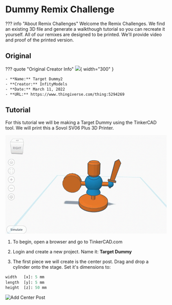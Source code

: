 # Dummy Remix Challenge

??? info "About Remix Challenges"
    Welcome the Remix Challenges. We find an existing 3D file and generate a walkthough tutorial so you can recreate it yourself. All of our remixes are designed to be printed. We'll provide video and proof of the printed version.

## Original

??? quote "Original Creator Info"
    ![](https://cdn.thingiverse.com/assets/22/2e/66/3b/a5/large_display_target_render2.jpg){ width="300" }

    - **Name:** Target Dummy2
    - **Creator:** InfityModels
    - **Date:** March 11, 2022
    - **URL:** https://www.thingiverse.com/thing:5294269


## **Tutorial**

For this tutorial we will be making a Target Dummy using the TinkerCAD tool. We will print this a Sovol SV06 Plus 3D Printer.

![Target Dummy Completed](../../../assets/remix-challenge-target-dummy-tinkercad-final.gif)


1. To begin, open a browser and go to TinkerCAD.com
2. Login and create a new project. Name it: **Target Dummy**

3. The first piece we will create is the center post. Drag and drop a cylinder onto the stage. Set it's dimensions to:

```py
width   [x]: 5 mm
length  [y]: 5 mm
height  [z]: 50 mm
```

![Add Center Post](../../../assets/remix-challenge-target-dummy-center-post.gif)
